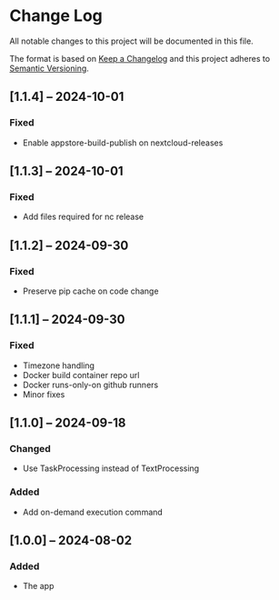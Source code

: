 # Change Log
All notable changes to this project will be documented in this file.

The format is based on [Keep a Changelog](http://keepachangelog.com/)
and this project adheres to [Semantic Versioning](http://semver.org/).

## [1.1.4] – 2024-10-01

### Fixed
- Enable appstore-build-publish on nextcloud-releases


## [1.1.3] – 2024-10-01

### Fixed
- Add files required for nc release


## [1.1.2] – 2024-09-30

### Fixed
- Preserve pip cache on code change


## [1.1.1] – 2024-09-30

### Fixed
- Timezone handling
- Docker build container repo url
- Docker runs-only-on github runners
- Minor fixes


## [1.1.0] – 2024-09-18

### Changed
- Use TaskProcessing instead of TextProcessing

### Added
- Add on-demand execution command


## [1.0.0] – 2024-08-02

### Added
- The app
